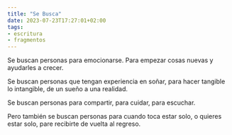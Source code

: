```yaml
---
title: "Se Busca"
date: 2023-07-23T17:27:01+02:00
tags:
- escritura
- fragmentos
---
```


Se buscan personas para emocionarse.
Para empezar cosas nuevas y ayudarles a crecer.

Se buscan personas que tengan experiencia en soñar,
para hacer tangible lo intangible,
de un sueño a una realidad.

Se buscan personas para compartir,
para cuidar, para escuchar.

Pero también se buscan personas
para cuando toca estar solo,
o quieres estar solo,
pare recibirte de vuelta al regreso.

